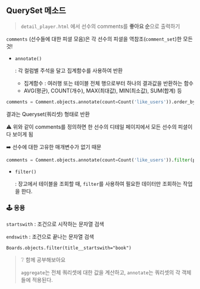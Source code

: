 ## QuerySet 메소드

> `detail_player.html` 에서 선수의 comments를 **좋아요 순**으로 출력하기

`comments` (선수들에 대한 피셜 모음)은 각 선수의 피셜을 역참조(`comment_set`)한 모든 것!



- `annotate()`

  : 각 컬럼별 주석을 달고 집계함수를 사용하여 반환

  - 집계함수 : 여러행 또는 테이블 전체 행으로부터 하나의 결과값을 반환하는 함수
  - AVG(평균), COUNT(개수), MAX(최대값), MIN(최소값), SUM(합계) 등

```python
comments = Comment.objects.annotate(count=Count('like_users')).order_by('-count')
```

결과는 Queryset(쿼리셋) 형태로 반환



⚠️ 위와 같이 comments를 정의하면 한 선수의 디테일 페이지에서 모든 선수의 피셜이 다 보이게 됨

➡️ 선수에 대한 고유한 매개변수가 없기 때문

```python
comments = Comment.objects.annotate(count=Count('like_users')).filter(players=player_pk).order_by('-count')
```

- `filter()`

  : 장고에서 테이블을 조회할 때, `filter`를 사용하여 필요한 데이터만 조회하는 작업을 한다.

  

### 🕹️ 응용

`startswith` : 조건으로 시작하는 문자열 검색

`endswith` :  조건으로 끝나는 문자열 검색

```
Boards.objects.filter(title__startswith="book")
```



> ❔ 함께 공부해보아요
>
> `aggregate`는 전체 쿼리셋에 대한 값을 계산하고, `annotate`는 쿼리셋의 각 객체들에 적용된다.

